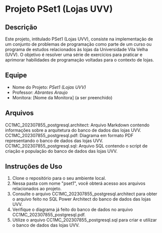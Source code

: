 # Projeto PSet1 (Lojas UVV)
## Descrição
Este projeto, intitulado PSet1 (Lojas UVV), consiste na implementação de um conjunto de problemas de programação como parte de um curso ou programa de estudos relacionados às lojas da Universidade Vila Velha (UVV). O objetivo é resolver uma série de exercícios para praticar e aprimorar habilidades de programação voltadas para o contexto de lojas.

## Equipe
- Nome do Projeto: *PSet1 (Lojas UVV)*
- Professor: *Abrantes Araujo*
- Monitora: [Nome da Monitora] (a ser preenchido)

## Arquivos
CC1MC_202307855_postgresql.architect: Arquivo Markdown contendo informações sobre a arquitetura do banco de dados das lojas UVV.
CC1MC_202307855_postgresql.pdf: Diagrama em formato PDF representando o banco de dados das lojas UVV.
CC1MC_202307855_postgresql.sql: Arquivo SQL contendo o script de criação e população do banco de dados das lojas UVV.

## Instruções de Uso
1. Clone o repositório para o seu ambiente local.
2. Nessa pasta com nome "pset1", você obterá acesso aos arquivos relacionados ao projeto.
3. Consulte o arquivo CC1MC_202307855_postgresql.architect para obter o arquivo feito no SQL Power Architect do banco de dados das lojas UVV.
4. Verifique o diagrama já feito do banco de dados no arquivo CC1MC_202307855_postgresql.pdf.
5. Utilize o arquivo CC1MC_202307855_postgresql.sql para criar e utilizar o banco de dados das lojas UVV.
